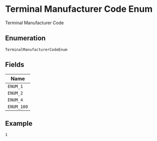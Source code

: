 
# Terminal Manufacturer Code Enum

Terminal Manufacturer Code



## Enumeration

`TerminalManufacturerCodeEnum`

## Fields

| Name |
|  --- |
| `ENUM_1` |
| `ENUM_2` |
| `ENUM_4` |
| `ENUM_100` |

## Example

```
1
```

